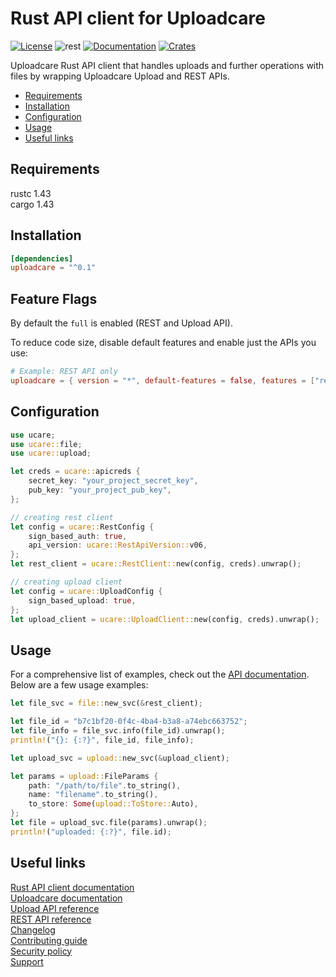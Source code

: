 # Rust API client for Uploadcare

[![License](https://img.shields.io/github/license/uploadcare/uploadcare-rust)](./LICENSE)
![rest](https://github.com/uploadcare/uploadcare-rust/workflows/test/badge.svg)
[![Documentation](https://docs.rs/uploadcare/badge.svg)](https://docs.rs/uploadcare/)
[![Crates](https://img.shields.io/crates/v/uploadcare.svg)](https://crates.io/crates/uploadcare)

Uploadcare Rust API client that handles uploads and further operations with files by wrapping Uploadcare Upload and REST APIs.

- [Requirements](#requirements)
- [Installation](#installation)
- [Configuration](#configuration)
- [Usage](#usage)
- [Useful links](#useful-links)

## Requirements
 
rustc 1.43   
cargo 1.43

## Installation

```toml
[dependencies]
uploadcare = "^0.1"
```

## Feature Flags

By default the `full` is enabled (REST and Upload API).

To reduce code size, disable default features and enable just the APIs you use:

```toml
# Example: REST API only
uploadcare = { version = "*", default-features = false, features = ["rest"] }
```

## Configuration 

```rust
use ucare;
use ucare::file;
use ucare::upload;

let creds = ucare::apicreds {
    secret_key: "your_project_secret_key",
    pub_key: "your_project_pub_key",
};

// creating rest client
let config = ucare::RestConfig {
    sign_based_auth: true,
    api_version: ucare::RestApiVersion::v06,
};
let rest_client = ucare::RestClient::new(config, creds).unwrap();

// creating upload client
let config = ucare::UploadConfig {
    sign_based_upload: true,
};
let upload_client = ucare::UploadClient::new(config, creds).unwrap();
```

## Usage

For a comprehensive list of examples, check out the [API documentation](https://docs.rs/uploadcare/).
Below are a few usage examples:

```rust
let file_svc = file::new_svc(&rest_client);

let file_id = "b7c1bf20-0f4c-4ba4-b3a8-a74ebc663752";
let file_info = file_svc.info(file_id).unwrap();
println!("{}: {:?}", file_id, file_info);

let upload_svc = upload::new_svc(&upload_client);

let params = upload::FileParams {
    path: "/path/to/file".to_string(),
    name: "filename".to_string(),
    to_store: Some(upload::ToStore::Auto),
};
let file = upload_svc.file(params).unwrap();
println!("uploaded: {:?}", file.id);

```

## Useful links

[Rust API client documentation](https://docs.rs/uploadcare/)  
[Uploadcare documentation](https://uploadcare.com/docs/?utm_source=github&utm_medium=referral&utm_campaign=uploadcare-rust)  
[Upload API reference](https://uploadcare.com/api-refs/upload-api/?utm_source=github&utm_medium=referral&utm_campaign=uploadcare-rust)  
[REST API reference](https://uploadcare.com/api-refs/rest-api/?utm_source=github&utm_medium=referral&utm_campaign=uploadcare-rust)  
[Changelog](https://github.com/uploadcare/uploadcare-rust/blob/master/CHANGELOG.md)  
[Contributing guide](https://github.com/uploadcare/.github/blob/master/CONTRIBUTING.md)  
[Security policy](https://github.com/uploadcare/uploadcare-rust/security/policy)  
[Support](https://github.com/uploadcare/.github/blob/master/SUPPORT.md)  
